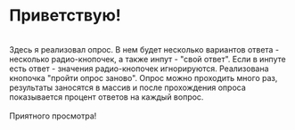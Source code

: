 # Приветствую!
<br />
Здесь я реализовал опрос. В нем будет несколько вариантов ответа - несколько радио-кнопочек, а также инпут - "свой ответ". 
Если в инпуте есть ответ - значения радио-кнопочек игнорируются. Реализована кнопочка "пройти опрос заново". 
Опрос можно проходить много раз, результаты заносятся в массив и после прохождения опроса показывается процент ответов на каждый вопрос.
<br />
<br />
Приятного просмотра!
